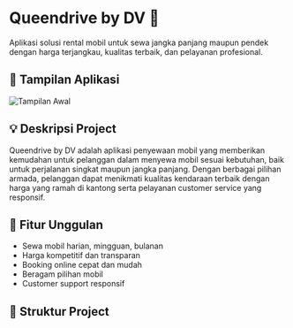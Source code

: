 # Queendrive by DV 🚗

Aplikasi solusi rental mobil untuk sewa jangka panjang maupun pendek dengan harga terjangkau, kualitas terbaik, dan pelayanan profesional.

## 📸 Tampilan Aplikasi

![Tampilan Awal](images/tampilan2.jpg)

## 💡 Deskripsi Project

Queendrive by DV adalah aplikasi penyewaan mobil yang memberikan kemudahan untuk pelanggan dalam menyewa mobil sesuai kebutuhan, baik untuk perjalanan singkat maupun jangka panjang. Dengan berbagai pilihan armada, pelanggan dapat menikmati kualitas kendaraan terbaik dengan harga yang ramah di kantong serta pelayanan customer service yang responsif.

## 🚀 Fitur Unggulan

- Sewa mobil harian, mingguan, bulanan
- Harga kompetitif dan transparan
- Booking online cepat dan mudah
- Beragam pilihan mobil
- Customer support responsif

## 📂 Struktur Project



